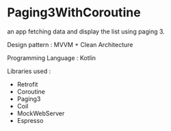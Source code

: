 # Paging3WithCoroutine
an app fetching data and display the list using paging 3. 

Design pattern : MVVM + Clean Architecture

Programming Language : Kotlin

Libraries used :
- Retrofit
- Coroutine
- Paging3
- Coil
- MockWebServer
- Espresso
